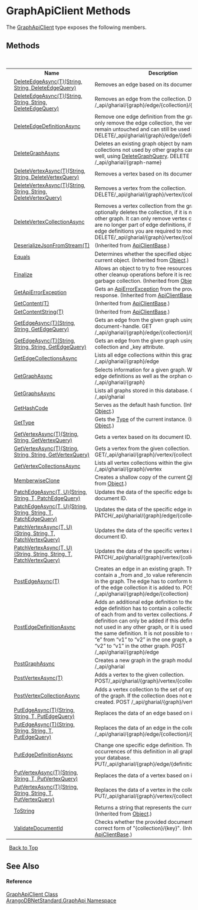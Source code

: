 # GraphApiClient Methods
 

The <a href="fbeb06c2-7ca5-a17a-b0c2-96abac64dfaa">GraphApiClient</a> type exposes the following members.


## Methods
&nbsp;<table><tr><th></th><th>Name</th><th>Description</th></tr><tr><td>![Public method](media/pubmethod.gif "Public method")</td><td><a href="4e94456f-0c7d-85f0-b3d2-99375a49cbe9">DeleteEdgeAsync(T)(String, String, DeleteEdgeQuery)</a></td><td>
Removes an edge based on its document ID.</td></tr><tr><td>![Public method](media/pubmethod.gif "Public method")</td><td><a href="62725a75-b83e-42b6-963c-b14f451d964d">DeleteEdgeAsync(T)(String, String, String, DeleteEdgeQuery)</a></td><td>
Removes an edge from the collection. DELETE /_api/gharial/{graph}/edge/{collection}/{edge}</td></tr><tr><td>![Public method](media/pubmethod.gif "Public method")</td><td><a href="b103bad6-da66-b703-54fd-c7bf3b230f8c">DeleteEdgeDefinitionAsync</a></td><td>
Remove one edge definition from the graph. This will only remove the edge collection, the vertex collections remain untouched and can still be used in your queries. DELETE/_api/gharial/{graph}/edge/{definition}</td></tr><tr><td>![Public method](media/pubmethod.gif "Public method")</td><td><a href="9c5a039e-c629-ab48-64dc-a47746ffa401">DeleteGraphAsync</a></td><td>
Deletes an existing graph object by name. Optionally all collections not used by other graphs can be deleted as well, using <a href="0cc8a0f1-7816-fbfd-e108-4c550611abec">DeleteGraphQuery</a>. DELETE /_api/gharial/{graph-name}</td></tr><tr><td>![Public method](media/pubmethod.gif "Public method")</td><td><a href="7608e87e-276f-c4ac-2d56-521c21447df9">DeleteVertexAsync(T)(String, String, DeleteVertexQuery)</a></td><td>
Removes a vertex based on its document ID.</td></tr><tr><td>![Public method](media/pubmethod.gif "Public method")</td><td><a href="4e2369b9-4b07-ce73-a451-165aacb7c57c">DeleteVertexAsync(T)(String, String, String, DeleteVertexQuery)</a></td><td>
Removes a vertex from the collection. DELETE/_api/gharial/{graph}/vertex/{collection}/{vertex}</td></tr><tr><td>![Public method](media/pubmethod.gif "Public method")</td><td><a href="a6a82ef1-7feb-e84f-31e1-92b5521c1d95">DeleteVertexCollectionAsync</a></td><td>
Removes a vertex collection from the graph and optionally deletes the collection, if it is not used in any other graph. It can only remove vertex collections that are no longer part of edge definitions, if they are used in edge definitions you are required to modify those first. DELETE/_api/gharial/{graph}/vertex/{collection}</td></tr><tr><td>![Protected method](media/protmethod.gif "Protected method")</td><td><a href="6433c40c-fce1-03fc-1b4c-303e659347e6">DeserializeJsonFromStream(T)</a></td><td> (Inherited from <a href="1e4d73ca-864e-e82d-2705-3f6909ffa824">ApiClientBase</a>.)</td></tr><tr><td>![Public method](media/pubmethod.gif "Public method")</td><td><a href="https://docs.microsoft.com/dotnet/api/system.object.equals#system-object-equals(system-object)" target="_blank" rel="noopener noreferrer">Equals</a></td><td>
Determines whether the specified object is equal to the current object.
 (Inherited from <a href="https://docs.microsoft.com/dotnet/api/system.object" target="_blank" rel="noopener noreferrer">Object</a>.)</td></tr><tr><td>![Protected method](media/protmethod.gif "Protected method")</td><td><a href="https://docs.microsoft.com/dotnet/api/system.object.finalize#system-object-finalize" target="_blank" rel="noopener noreferrer">Finalize</a></td><td>
Allows an object to try to free resources and perform other cleanup operations before it is reclaimed by garbage collection.
 (Inherited from <a href="https://docs.microsoft.com/dotnet/api/system.object" target="_blank" rel="noopener noreferrer">Object</a>.)</td></tr><tr><td>![Protected method](media/protmethod.gif "Protected method")</td><td><a href="4cb09346-e57e-8f69-7a27-c36bf1686139">GetApiErrorException</a></td><td>
Gets an <a href="0a4502e4-4207-2375-a5f2-66eb56e92746">ApiErrorException</a> from the provided error response.
 (Inherited from <a href="1e4d73ca-864e-e82d-2705-3f6909ffa824">ApiClientBase</a>.)</td></tr><tr><td>![Protected method](media/protmethod.gif "Protected method")</td><td><a href="46aa3cc6-d616-613c-e079-bd04cf831f6c">GetContent(T)</a></td><td> (Inherited from <a href="1e4d73ca-864e-e82d-2705-3f6909ffa824">ApiClientBase</a>.)</td></tr><tr><td>![Protected method](media/protmethod.gif "Protected method")</td><td><a href="444678d9-f9e5-5efd-39f9-fa8df947605c">GetContentString(T)</a></td><td> (Inherited from <a href="1e4d73ca-864e-e82d-2705-3f6909ffa824">ApiClientBase</a>.)</td></tr><tr><td>![Public method](media/pubmethod.gif "Public method")</td><td><a href="a8b8512d-ba09-fe9c-8dc1-af7c0bc64801">GetEdgeAsync(T)(String, String, GetEdgeQuery)</a></td><td>
Gets an edge from the given graph using the edge's document-handle. GET /_api/gharial/{graph}/edge/{collection}/{edge}</td></tr><tr><td>![Public method](media/pubmethod.gif "Public method")</td><td><a href="47730892-d9b0-908a-e719-7a0d5e6a3d7e">GetEdgeAsync(T)(String, String, String, GetEdgeQuery)</a></td><td>
Gets an edge from the given graph using the edge collection and _key attribute.</td></tr><tr><td>![Public method](media/pubmethod.gif "Public method")</td><td><a href="1fa2d505-8422-7082-4ea9-5048c64e27b1">GetEdgeCollectionsAsync</a></td><td>
Lists all edge collections within this graph. GET /_api/gharial/{graph}/edge</td></tr><tr><td>![Public method](media/pubmethod.gif "Public method")</td><td><a href="ae0fee81-551f-6ffa-005f-65d7fd124966">GetGraphAsync</a></td><td>
Selects information for a given graph. Will return the edge definitions as well as the orphan collections. GET /_api/gharial/{graph}</td></tr><tr><td>![Public method](media/pubmethod.gif "Public method")</td><td><a href="eea4a069-4765-5884-164c-1376afa25134">GetGraphsAsync</a></td><td>
Lists all graphs stored in this database. GET /_api/gharial</td></tr><tr><td>![Public method](media/pubmethod.gif "Public method")</td><td><a href="https://docs.microsoft.com/dotnet/api/system.object.gethashcode#system-object-gethashcode" target="_blank" rel="noopener noreferrer">GetHashCode</a></td><td>
Serves as the default hash function.
 (Inherited from <a href="https://docs.microsoft.com/dotnet/api/system.object" target="_blank" rel="noopener noreferrer">Object</a>.)</td></tr><tr><td>![Public method](media/pubmethod.gif "Public method")</td><td><a href="https://docs.microsoft.com/dotnet/api/system.object.gettype#system-object-gettype" target="_blank" rel="noopener noreferrer">GetType</a></td><td>
Gets the <a href="https://docs.microsoft.com/dotnet/api/system.type" target="_blank" rel="noopener noreferrer">Type</a> of the current instance.
 (Inherited from <a href="https://docs.microsoft.com/dotnet/api/system.object" target="_blank" rel="noopener noreferrer">Object</a>.)</td></tr><tr><td>![Public method](media/pubmethod.gif "Public method")</td><td><a href="22f16a3a-1dee-27d1-4e9f-d5facfb1f6f4">GetVertexAsync(T)(String, String, GetVertexQuery)</a></td><td>
Gets a vertex based on its document ID.</td></tr><tr><td>![Public method](media/pubmethod.gif "Public method")</td><td><a href="b6f8f726-3d16-9f91-fccb-32133486a328">GetVertexAsync(T)(String, String, String, GetVertexQuery)</a></td><td>
Gets a vertex from the given collection. GET/_api/gharial/{graph}/vertex/{collection}/{vertex}</td></tr><tr><td>![Public method](media/pubmethod.gif "Public method")</td><td><a href="4cade40a-e866-ebe7-c470-f3726c25c323">GetVertexCollectionsAsync</a></td><td>
Lists all vertex collections within the given graph. GET /_api/gharial/{graph}/vertex</td></tr><tr><td>![Protected method](media/protmethod.gif "Protected method")</td><td><a href="https://docs.microsoft.com/dotnet/api/system.object.memberwiseclone#system-object-memberwiseclone" target="_blank" rel="noopener noreferrer">MemberwiseClone</a></td><td>
Creates a shallow copy of the current <a href="https://docs.microsoft.com/dotnet/api/system.object" target="_blank" rel="noopener noreferrer">Object</a>.
 (Inherited from <a href="https://docs.microsoft.com/dotnet/api/system.object" target="_blank" rel="noopener noreferrer">Object</a>.)</td></tr><tr><td>![Public method](media/pubmethod.gif "Public method")</td><td><a href="3a5525b6-cbfc-c863-f3d7-f3a70a52a168">PatchEdgeAsync(T, U)(String, String, T, PatchEdgeQuery)</a></td><td>
Updates the data of the specific edge based on its document ID.</td></tr><tr><td>![Public method](media/pubmethod.gif "Public method")</td><td><a href="a0bce150-04ef-4d91-035a-d43e35333d7c">PatchEdgeAsync(T, U)(String, String, String, T, PatchEdgeQuery)</a></td><td>
Updates the data of the specific edge in the collection. PATCH/_api/gharial/{graph}/edge/{collection}/{edge}</td></tr><tr><td>![Public method](media/pubmethod.gif "Public method")</td><td><a href="980726ed-53c4-f800-944c-cd12cf9f96fd">PatchVertexAsync(T, U)(String, String, T, PatchVertexQuery)</a></td><td>
Updates the data of the specific vertex based on its document ID.</td></tr><tr><td>![Public method](media/pubmethod.gif "Public method")</td><td><a href="7eb3256b-0323-cbff-1587-4195767ca907">PatchVertexAsync(T, U)(String, String, String, T, PatchVertexQuery)</a></td><td>
Updates the data of the specific vertex in the collection. PATCH/_api/gharial/{graph}/vertex/{collection}/{vertex}</td></tr><tr><td>![Public method](media/pubmethod.gif "Public method")</td><td><a href="241bd976-400c-e7b6-d10d-892c6d35750d">PostEdgeAsync(T)</a></td><td>
Creates an edge in an existing graph. The edge must contain a _from and _to value referencing valid vertices in the graph. The edge has to conform to the definition of the edge collection it is added to. POST /_api/gharial/{graph}/edge/{collection}</td></tr><tr><td>![Public method](media/pubmethod.gif "Public method")</td><td><a href="18a840a3-737c-2e06-02a6-074b3bbe0cb2">PostEdgeDefinitionAsync</a></td><td>
Adds an additional edge definition to the graph. This edge definition has to contain a collection and an array of each from and to vertex collections. An edge definition can only be added if this definition is either not used in any other graph, or it is used with exactly the same definition. It is not possible to store a definition “e” from “v1” to “v2” in the one graph, and “e” from “v2” to “v1” in the other graph. POST /_api/gharial/{graph}/edge</td></tr><tr><td>![Public method](media/pubmethod.gif "Public method")</td><td><a href="4e33f188-39ad-24bb-a730-4647098f4883">PostGraphAsync</a></td><td>
Creates a new graph in the graph module. POST /_api/gharial</td></tr><tr><td>![Public method](media/pubmethod.gif "Public method")</td><td><a href="ec6f1a01-0dfd-9fa9-1c51-d0c26ef1db54">PostVertexAsync(T)</a></td><td>
Adds a vertex to the given collection. POST/_api/gharial/{graph}/vertex/{collection}</td></tr><tr><td>![Public method](media/pubmethod.gif "Public method")</td><td><a href="720caea6-66cc-aeff-d5da-747166afe94b">PostVertexCollectionAsync</a></td><td>
Adds a vertex collection to the set of orphan collections of the graph. If the collection does not exist, it will be created. POST /_api/gharial/{graph}/vertex</td></tr><tr><td>![Public method](media/pubmethod.gif "Public method")</td><td><a href="9664153c-c464-6229-db7f-d7430ae37a36">PutEdgeAsync(T)(String, String, T, PutEdgeQuery)</a></td><td>
Replaces the data of an edge based on its document ID.</td></tr><tr><td>![Public method](media/pubmethod.gif "Public method")</td><td><a href="7427a2a9-8a3d-7909-3d7c-678accf298b8">PutEdgeAsync(T)(String, String, String, T, PutEdgeQuery)</a></td><td>
Replaces the data of an edge in the collection. PUT /_api/gharial/{graph}/edge/{collection}/{edge}</td></tr><tr><td>![Public method](media/pubmethod.gif "Public method")</td><td><a href="23532dfe-d222-b2a3-9eab-0678e25cb66d">PutEdgeDefinitionAsync</a></td><td>
Change one specific edge definition. This will modify all occurrences of this definition in all graphs known to your database. PUT/_api/gharial/{graph}/edge/{definition}</td></tr><tr><td>![Public method](media/pubmethod.gif "Public method")</td><td><a href="6f93753e-5649-7f5d-7ae8-2a2b38d3b2cb">PutVertexAsync(T)(String, String, T, PutVertexQuery)</a></td><td>
Replaces the data of a vertex based on its document ID.</td></tr><tr><td>![Public method](media/pubmethod.gif "Public method")</td><td><a href="95d62b10-8488-3958-f9dc-1a40396117e1">PutVertexAsync(T)(String, String, String, T, PutVertexQuery)</a></td><td>
Replaces the data of a vertex in the collection. PUT/_api/gharial/{graph}/vertex/{collection}/{vertex}</td></tr><tr><td>![Public method](media/pubmethod.gif "Public method")</td><td><a href="https://docs.microsoft.com/dotnet/api/system.object.tostring#system-object-tostring" target="_blank" rel="noopener noreferrer">ToString</a></td><td>
Returns a string that represents the current object.
 (Inherited from <a href="https://docs.microsoft.com/dotnet/api/system.object" target="_blank" rel="noopener noreferrer">Object</a>.)</td></tr><tr><td>![Protected method](media/protmethod.gif "Protected method")</td><td><a href="2e06730e-eeec-2270-4bd5-34efbcd2015d">ValidateDocumentId</a></td><td>
Checks whether the provided document ID is in the correct form of "{collection}/{key}".
 (Inherited from <a href="1e4d73ca-864e-e82d-2705-3f6909ffa824">ApiClientBase</a>.)</td></tr></table>&nbsp;
<a href="#graphapiclient-methods">Back to Top</a>

## See Also


#### Reference
<a href="fbeb06c2-7ca5-a17a-b0c2-96abac64dfaa">GraphApiClient Class</a><br /><a href="5db3e172-88fa-722f-6e7f-25b7310b3db3">ArangoDBNetStandard.GraphApi Namespace</a><br />